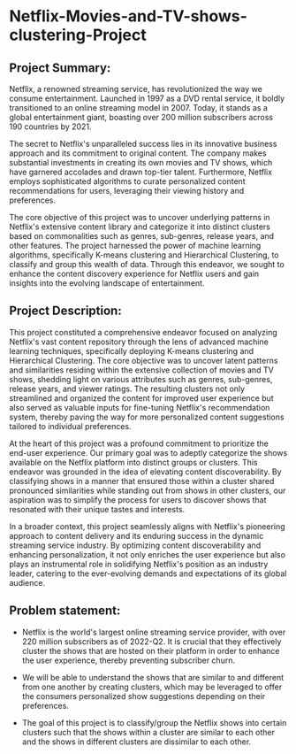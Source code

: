 # Netflix-Movies-and-TV-shows-clustering-Project

## Project Summary:

Netflix, a renowned streaming service, has revolutionized the way we consume entertainment. Launched in 1997 as a DVD rental service, it boldly transitioned to an online streaming model in 2007. Today, it stands as a global entertainment giant, boasting over 200 million subscribers across 190 countries by 2021.

The secret to Netflix's unparalleled success lies in its innovative business approach and its commitment to original content. The company makes substantial investments in creating its own movies and TV shows, which have garnered accolades and drawn top-tier talent. Furthermore, Netflix employs sophisticated algorithms to curate personalized content recommendations for users, leveraging their viewing history and preferences.

The core objective of this project was to uncover underlying patterns in Netflix's extensive content library and categorize it into distinct clusters based on commonalities such as genres, sub-genres, release years, and other features. The project harnessed the power of machine learning algorithms, specifically K-means clustering and Hierarchical Clustering, to classify and group this wealth of data. Through this endeavor, we sought to enhance the content discovery experience for Netflix users and gain insights into the evolving landscape of entertainment.

## Project Description:
This project constituted a comprehensive endeavor focused on analyzing Netflix's vast content repository through the lens of advanced machine learning techniques, specifically deploying K-means clustering and Hierarchical Clustering. The core objective was to uncover latent patterns and similarities residing within the extensive collection of movies and TV shows, shedding light on various attributes such as genres, sub-genres, release years, and viewer ratings. The resulting clusters not only streamlined and organized the content for improved user experience but also served as valuable inputs for fine-tuning Netflix's recommendation system, thereby paving the way for more personalized content suggestions tailored to individual preferences.

At the heart of this project was a profound commitment to prioritize the end-user experience. Our primary goal was to adeptly categorize the shows available on the Netflix platform into distinct groups or clusters. This endeavor was grounded in the idea of elevating content discoverability. By classifying shows in a manner that ensured those within a cluster shared pronounced similarities while standing out from shows in other clusters, our aspiration was to simplify the process for users to discover shows that resonated with their unique tastes and interests.

In a broader context, this project seamlessly aligns with Netflix's pioneering approach to content delivery and its enduring success in the dynamic streaming service industry. By optimizing content discoverability and enhancing personalization, it not only enriches the user experience but also plays an instrumental role in solidifying Netflix's position as an industry leader, catering to the ever-evolving demands and expectations of its global audience.



## Problem statement:
* Netflix is the world's largest online streaming service provider, with over 220 million subscribers as of 2022-Q2. It is crucial that they effectively cluster the shows that are hosted on their platform in order to enhance the user experience, thereby preventing subscriber churn.

* We will be able to understand the shows that are similar to and different from one another by creating clusters, which may be leveraged to offer the consumers personalized show suggestions depending on their preferences.

* The goal of this project is to classify/group the Netflix shows into certain clusters such that the shows within a cluster are similar to each other and the shows in different clusters are dissimilar to each other.      

